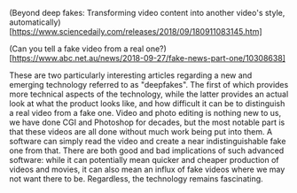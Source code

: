 (Beyond deep fakes: Transforming video content into another video's style, automatically)[https://www.sciencedaily.com/releases/2018/09/180911083145.htm]

(Can you tell a fake video from a real one?)[https://www.abc.net.au/news/2018-09-27/fake-news-part-one/10308638]

These are two particularly interesting articles regarding a new and emerging technology referred to as "deepfakes". The first of which provides more technical aspects of the technology, while the latter provides an actual look at what the product looks like, and how difficult it can be to distinguish a real video from a fake one. Video and photo editing is nothing new to us, we have done CGI and Photoshop for decades, but the most notable part is that these videos are all done without much work being put into them. A software can simply read the video and create a near indistinguishable fake one from that. There are both good and bad implications of such advanced software: while it can potentially mean quicker and cheaper production of videos and movies, it can also mean an influx of fake videos where we may not want there to be. Regardless, the technology remains fascinating. 